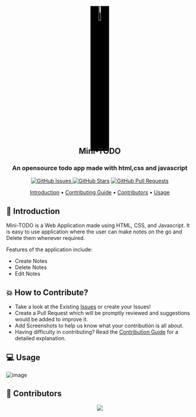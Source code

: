 <div align="center">
    <img style="background-color: black" src="https://hotemoji.com/images/dl/7/memo-emoji-by-google.png" width="10%">
    <h2 align="center" style="margin-top: -12px">Mini-TODO</h2>
    <h3>An opensource todo app made with html,css and javascript</h3>
</div>

<p align="center">
    <a href="https://github.com/Zack-Dx/Mini-TODO/issues"><img src="https://img.shields.io/github/issues/Zack-Dx/Mini-TODO?color=0d1117&style=flat-square" alt="GitHub Issues"> 
    <a href="https://github.com/Zack-Dx/Mini-TODO/stargazers"><img src="https://img.shields.io/github/stars/Zack-Dx/Mini-TODO?style=flat-square&color=0d1117" alt="GitHub Stars"></a>
    <a href="https://github.com/Zack-Dx/Mini-TODO/pulls"><img src="https://img.shields.io/github/issues-pr/Zack-Dx/Mini-TODO?color=0d1117&style=flat-square" alt="GitHub Pull Requests"></a>
</p>

<p align="center">
  <a href="#introduction">Introduction</a> •
  <a href="https://github.com/Zack-Dx/Mini-TODO/blob/master/CONTRIBUTING.md">Contributing Guide</a> •
  <a href="#contributors">Contributors</a> •
  <a href="#usage">Usage</a>
</p>

## <a name="introduction">📌 Introduction</a>

Mini-TODO is a Web Application made using HTML, CSS, and Javascript. It is easy to use application where the user can make notes on the go and Delete them whenever required.

Features of the application include:

- Create Notes
- Delete Notes
- Edit Notes

## <a name='how-to-contribute'>💥 How to Contribute?</a>

- Take a look at the Existing [Issues](https://github.com/Zack-Dx/Mini-TODO/issues) or create your Issues!
- Create a Pull Request which will be promptly reviewed and suggestions would be added to improve it.
- Add Screenshots to help us know what your contribution is all about.
- Having difficulty in contributing? Read the [Contribution Guide](https://github.com/Zack-Dx/Mini-TODO/blob/master/CONTRIBUTING.md) for a detailed explanation.

## <a name='usage'>💻 Usage</a>
![image](https://user-images.githubusercontent.com/67597538/198573875-d16c8268-9f7b-4cd3-9187-32995461d0c2.png)



## <a name='contributors'>👥 Contributors</a>

<a href="https://github.com/Zack-Dx/Mini-TODO/graphs/contributors">
    <p align="center" >
        <img src="https://contrib.rocks/image?repo=Zack-Dx/Mini-TODO" />
    </p>
</a>

<br>
<h5 align="center">
